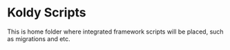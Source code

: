 # Koldy Scripts

This is home folder where integrated framework scripts will be placed, such as migrations and etc.